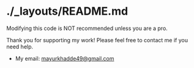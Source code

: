 # ./_layouts/README.md

Modifying this code is NOT recommended unless you are a pro.

Thank you for supporting my work! Please feel free to contact me if you need help.

- My email: mayurkhadde49@gmail.com
